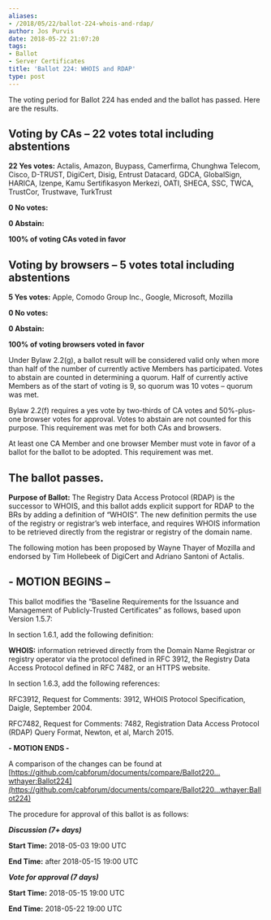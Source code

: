 ```yaml
---
aliases:
- /2018/05/22/ballot-224-whois-and-rdap/
author: Jos Purvis
date: 2018-05-22 21:07:20
tags:
- Ballot
- Server Certificates
title: 'Ballot 224: WHOIS and RDAP'
type: post
---
```


The voting period for Ballot 224 has ended and the ballot has passed. Here are the results.

## Voting by CAs – 22 votes total including abstentions

**22 Yes votes:** Actalis, Amazon, Buypass, Camerfirma, Chunghwa Telecom, Cisco, D-TRUST, DigiCert, Disig, Entrust Datacard, GDCA, GlobalSign, HARICA, Izenpe, Kamu Sertifikasyon Merkezi, OATI, SHECA, SSC, TWCA, TrustCor, Trustwave, TurkTrust

**0 No votes:**

**0 Abstain:**

**100% of voting CAs voted in favor**

## Voting by browsers – 5 votes total including abstentions

**5 Yes votes:** Apple, Comodo Group Inc., Google, Microsoft, Mozilla

**0 No votes:**

**0 Abstain:**

**100% of voting browsers voted in favor**

Under Bylaw 2.2(g), a ballot result will be considered valid only when more than half of the number of currently active Members has participated. Votes to abstain are counted in determining a quorum. Half of currently active Members as of the start of voting is 9, so quorum was 10 votes – quorum was met.

Bylaw 2.2(f) requires a yes vote by two-thirds of CA votes and 50%-plus-one browser votes for approval. Votes to abstain are not counted for this purpose. This requirement was met for both CAs and browsers.

At least one CA Member and one browser Member must vote in favor of a ballot for the ballot to be adopted. This requirement was met.

## The ballot passes.

**Purpose of Ballot:** The Registry Data Access Protocol (RDAP) is the successor to WHOIS, and this ballot adds explicit support for RDAP to the BRs by adding a definition of “WHOIS”. The new definition permits the use of the registry or registrar’s web interface, and requires WHOIS information to be retrieved directly from the registrar or registry of the domain name.

The following motion has been proposed by Wayne Thayer of Mozilla and endorsed by Tim Hollebeek of DigiCert and Adriano Santoni of Actalis.

## - MOTION BEGINS –

This ballot modifies the “Baseline Requirements for the Issuance and Management of Publicly-Trusted Certificates” as follows, based upon Version 1.5.7:

In section 1.6.1, add the following definition:

**WHOIS:** information retrieved directly from the Domain Name Registrar or registry operator via the protocol defined in RFC 3912, the Registry Data Access Protocol defined in RFC 7482, or an HTTPS website.

In section 1.6.3, add the following references:

RFC3912, Request for Comments: 3912, WHOIS Protocol Specification, Daigle, September 2004.

RFC7482, Request for Comments: 7482, Registration Data Access Protocol (RDAP) Query Format, Newton, et al, March 2015.

**- MOTION ENDS -**

A comparison of the changes can be found at [https://github.com/cabforum/documents/compare/Ballot220…wthayer:Ballot224](https://github.com/cabforum/documents/compare/Ballot220...wthayer:Ballot224)

The procedure for approval of this ballot is as follows:

_**Discussion (7+ days)**_

**Start Time:** 2018-05-03 19:00 UTC

**End Time:** after 2018-05-15 19:00 UTC

_**Vote for approval (7 days)**_

**Start Time:** 2018-05-15 19:00 UTC

**End Time:** 2018-05-22 19:00 UTC